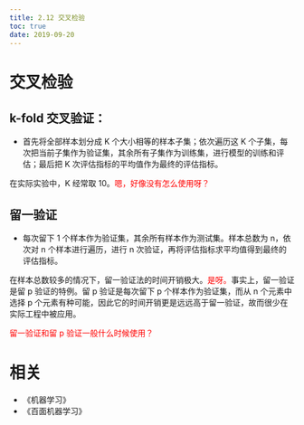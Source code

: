 ```yaml
---
title: 2.12 交叉检验
toc: true
date: 2019-09-20
---
```


# 交叉检验


## k-fold 交叉验证：

- 首先将全部样本划分成 K 个大小相等的样本子集；依次遍历这 K 个子集，每次把当前子集作为验证集，其余所有子集作为训练集，进行模型的训练和评估；最后把 K 次评估指标的平均值作为最终的评估指标。

在实际实验中，K 经常取 10。<span style="color:red;">嗯，好像没有怎么使用呀？</span>

## 留一验证

- 每次留下 1 个样本作为验证集，其余所有样本作为测试集。样本总数为 n，依次对 n 个样本进行遍历，进行 n 次验证，再将评估指标求平均值得到最终的评估指标。

在样本总数较多的情况下，留一验证法的时间开销极大。<span style="color:red;">是呀。</span>事实上，留一验证是留 p 验证的特例。留 p 验证是每次留下 p 个样本作为验证集，而从 n 个元素中选择 p 个元素有种可能，因此它的时间开销更是远远高于留一验证，故而很少在实际工程中被应用。

<span style="color:red;">留一验证和留 p 验证一般什么时候使用？</span>



# 相关

- 《机器学习》
- 《百面机器学习》
